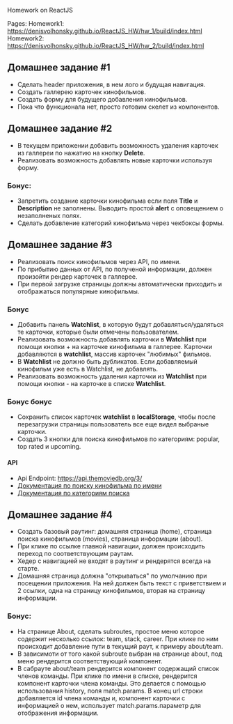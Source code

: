 Homework on ReactJS

Pages:
Homework1: https://denisvolhonsky.github.io/ReactJS_HW/hw_1/build/index.html
Homework2: https://denisvolhonsky.github.io/ReactJS_HW/hw_2/build/index.html


## Домашнее задание #1

* Сделать header приложения, в нем лого и будущая навигация.
* Создать галлерею карточек кинофильмов.
* Создать форму для будущего добавления кинофильмов.
* Пока что функционала нет, просто готовим скелет из компонентов.


## Домашнее задание #2

* В текущем приложении добавить возможность удаления карточек из галлереи по
  нажатию на кнопку **Delete**.
* Реализовать возможность добавлять новые карточки используя форму.

### **Бонус:**

* Запретить создание карточки кинофильма если поля **Title** и **Description**
  не заполнены. Выводить простой **alert** с оповещением о незаполненых полях.
* Сделать добавление категорий кинофильма через чекбоксы формы.


## Домашнее задание #3

* Реализовать поиск кинофильмов через API, по имени.
* По прибытию данных от API, по полученой информации, должен произойти рендер
  карточек в галлерее.
* При первой загрузке страницы должны автоматически приходить и отображаться
  популярные кинофильмы.

### **Бонус**

* Добавить панель **Watchlist**, в которую будут добавляться/удаляться те
  карточки, которые были отмечены пользователем.
* Реализовать возможность добавлять карточки в **Watchlist** при помощи кнопки +
  на карточке кинофильма в галлерее. Карточки добавляются в **watchlist**,
  массив карточек "любимых" фильмов.
* В **Watchlist** не должно быть дубликатов. Если добавляемый кинофильм уже есть
  в Watchlist, не добавлять.
* Реализовать возможность удаления карточки из **Watchlist** при помощи кнопки -
  на карточке в списке **Watchlist**.

### **Бонус бонус**

* Сохранить список карточек **watchlist** в **localStorage**, чтобы после
  перезагрузки страницы пользователь все еще видел выбраные карточки.
* Создать 3 кнопки для поиска кинофильмов по категориям: popular, top rated и
  upcoming.

#### API

* Api Endpoint: https://api.themoviedb.org/3/
* [Документация по поиску кинофильма по имени](https://developers.themoviedb.org/3/search/search-movies)
* [Документация по категориям поиска](https://developers.themoviedb.org/3/tv)

## Домашнее задание #4

* Создать базовый раутинг: домашняя страница (home), страница поиска кинофильмов
  (movies), страница информации (about).
* При клике по ссылке главной навигации, должен происходить переход по
  соответствующим раутам.
* Хедер с навигацией не входят в раутинг и рендерятся всегда на старте.
* Домашняя страница должна "открываться" по умолчанию при посещении приложения.
  На ней должен быть текст с приветствием и 2 ссылки, одна на страницу
  кинофильмов, вторая на страницу информации.

### **Бонус:**

* На странице About, сделать subroutes, простое меню которое содержит несколько
  ссылок: team, stack, career. При клике по ним происходит добавление пути в
  текущий раут, к примеру about/team.
* В зависимоти от того какой subroute выбран на странице about, под меню
  рендерится соответствующий компонент.
* В сабрауте about/team рендерится компонент содержащий список членов команды.
  При клике по имени в списке, рендерится компонент карточки члена команды. Это
  делается с помощью использования history, поля match.params. В конец url
  строки добавляется id члена команды и, компонент карточки с информацией о нем,
  использует match.params.параметр для отображения информации.


